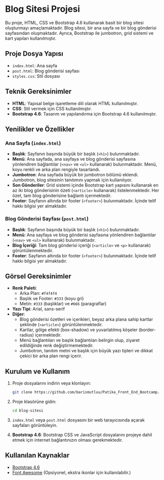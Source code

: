 # Blog Sitesi Projesi

Bu proje, HTML, CSS ve Bootstrap 4.6 kullanarak basit bir blog sitesi oluşturmayı amaçlamaktadır. Blog sitesi, bir ana sayfa ve bir blog gönderisi sayfasından oluşmaktadır. Ayrıca, Bootstrap ile jumbotron, grid sistemi ve kart yapıları kullanılmıştır.

## Proje Dosya Yapısı

- `index.html`: Ana sayfa
- `post.html`: Blog gönderisi sayfası
- `styles.css`: Stil dosyası

## Teknik Gereksinimler

- **HTML**: Yapısal belge işaretleme dili olarak HTML kullanılmıştır.
- **CSS**: Stil vermek için CSS kullanılmıştır.
- **Bootstrap 4.6**: Tasarım ve yapılandırma için Bootstrap 4.6 kullanılmıştır.

## Yenilikler ve Özellikler

### Ana Sayfa (`index.html`)

- **Başlık**: Sayfanın başında büyük bir başlık (`<h1>`) bulunmaktadır.
- **Menü**: Ana sayfada, ana sayfaya ve blog gönderisi sayfasına yönlendiren bağlantılar (`<nav>` ve `<ul>` kullanarak) bulunmaktadır. Menü, koyu renkli ve arka plan rengiyle tasarlandı.
- **Jumbotron**: Ana sayfada büyük bir jumbotron bölümü eklendi. Jumbotron, blog sitesinin tanıtımını yapmak için kullanılıyor.
- **Son Gönderiler**: Grid sistemi içinde Bootstrap kart yapısını kullanarak en az iki blog gönderisinin özeti (`<article>` kullanarak) listelenmektedir. Her özet, tam blog gönderisine bağlantı içermektedir.
- **Footer**: Sayfanın altında bir footer (`<footer>`) bulunmaktadır. İçinde telif hakkı bilgisi yer almaktadır.

### Blog Gönderisi Sayfası (`post.html`)

- **Başlık**: Sayfanın başında büyük bir başlık (`<h1>`) bulunmaktadır.
- **Menü**: Ana sayfaya ve blog gönderisi sayfasına yönlendiren bağlantılar (`<nav>` ve `<ul>` kullanarak) bulunmaktadır.
- **Blog İçeriği**: Tam blog gönderisi içeriği (`<article>` ve `<p>` kullanarak) görüntülenmektedir.
- **Footer**: Sayfanın altında bir footer (`<footer>`) bulunmaktadır. İçinde telif hakkı bilgisi yer almaktadır.

## Görsel Gereksinimler

- **Renk Paleti**:
  - Arka Plan: `#f4f4f4`
  - Başlık ve Footer: `#333` (koyu gri)
  - Metin: `#333` (başlıklar) ve `#666` (paragraflar)
- **Yazı Tipi**: Arial, sans-serif
- **Diğer**:
  - Blog gönderisi özetleri ve içerikleri, beyaz arka plana sahip kartlar şeklinde (`<article>`) görüntülenmektedir.
  - Kartlar, gölge efekti (box-shadow) ve yuvarlatılmış köşeler (border-radius) içermektedir.
  - Menü bağlantıları ve başlık bağlantıları belirgin olup, ziyaret edildiğinde renk değiştirmemektedir.
  - Jumbotron, tanıtım metni ve başlık için büyük yazı tipleri ve dikkat çekici bir arka plan rengi içerir.

## Kurulum ve Kullanım

1. Proje dosyalarını indirin veya klonlayın:

   ```bash
   git clone https://github.com/barismutluu/Patika_Front_End_Bootcamp.git
   ```

2. Proje klasörüne gidin:

   ```bash
   cd blog-sitesi
   ```

3. `index.html` veya `post.html` dosyasını bir web tarayıcısında açarak sayfaları görüntüleyin.

4. **Bootstrap 4.6**: Bootstrap CSS ve JavaScript dosyalarını projeye dahil etmek için internet bağlantınızın olması gerekmektedir.

## Kullanılan Kaynaklar

- [Bootstrap 4.6](https://getbootstrap.com/docs/4.6/getting-started/introduction/)
- [Font Awesome](https://fontawesome.com/) (Opsiyonel, ekstra ikonlar için kullanılabilir.)
